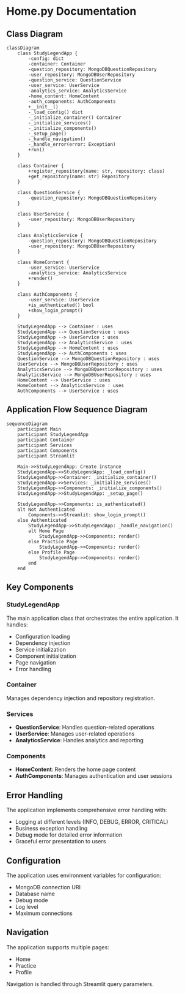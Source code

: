 # Home.py Documentation

## Class Diagram

```mermaid
classDiagram
    class StudyLegendApp {
        -config: dict
        -container: Container
        -question_repository: MongoDBQuestionRepository
        -user_repository: MongoDBUserRepository
        -question_service: QuestionService
        -user_service: UserService
        -analytics_service: AnalyticsService
        -home_content: HomeContent
        -auth_components: AuthComponents
        +__init__()
        -_load_config() dict
        -_initialize_container() Container
        -_initialize_services()
        -_initialize_components()
        -_setup_page()
        -_handle_navigation()
        -_handle_error(error: Exception)
        +run()
    }

    class Container {
        +register_repository(name: str, repository: class)
        +get_repository(name: str) Repository
    }

    class QuestionService {
        -question_repository: MongoDBQuestionRepository
    }

    class UserService {
        -user_repository: MongoDBUserRepository
    }

    class AnalyticsService {
        -question_repository: MongoDBQuestionRepository
        -user_repository: MongoDBUserRepository
    }

    class HomeContent {
        -user_service: UserService
        -analytics_service: AnalyticsService
        +render()
    }

    class AuthComponents {
        -user_service: UserService
        +is_authenticated() bool
        +show_login_prompt()
    }

    StudyLegendApp --> Container : uses
    StudyLegendApp --> QuestionService : uses
    StudyLegendApp --> UserService : uses
    StudyLegendApp --> AnalyticsService : uses
    StudyLegendApp --> HomeContent : uses
    StudyLegendApp --> AuthComponents : uses
    QuestionService --> MongoDBQuestionRepository : uses
    UserService --> MongoDBUserRepository : uses
    AnalyticsService --> MongoDBQuestionRepository : uses
    AnalyticsService --> MongoDBUserRepository : uses
    HomeContent --> UserService : uses
    HomeContent --> AnalyticsService : uses
    AuthComponents --> UserService : uses
```

## Application Flow Sequence Diagram

```mermaid
sequenceDiagram
    participant Main
    participant StudyLegendApp
    participant Container
    participant Services
    participant Components
    participant Streamlit

    Main->>StudyLegendApp: Create instance
    StudyLegendApp->>StudyLegendApp: _load_config()
    StudyLegendApp->>Container: _initialize_container()
    StudyLegendApp->>Services: _initialize_services()
    StudyLegendApp->>Components: _initialize_components()
    StudyLegendApp->>StudyLegendApp: _setup_page()
    
    StudyLegendApp->>Components: is_authenticated()
    alt Not Authenticated
        Components->>Streamlit: show_login_prompt()
    else Authenticated
        StudyLegendApp->>StudyLegendApp: _handle_navigation()
        alt Home Page
            StudyLegendApp->>Components: render()
        else Practice Page
            StudyLegendApp->>Components: render()
        else Profile Page
            StudyLegendApp->>Components: render()
        end
    end
```

## Key Components

### StudyLegendApp
The main application class that orchestrates the entire application. It handles:
- Configuration loading
- Dependency injection
- Service initialization
- Component initialization
- Page navigation
- Error handling

### Container
Manages dependency injection and repository registration.

### Services
- **QuestionService**: Handles question-related operations
- **UserService**: Manages user-related operations
- **AnalyticsService**: Handles analytics and reporting

### Components
- **HomeContent**: Renders the home page content
- **AuthComponents**: Manages authentication and user sessions

## Error Handling
The application implements comprehensive error handling with:
- Logging at different levels (INFO, DEBUG, ERROR, CRITICAL)
- Business exception handling
- Debug mode for detailed error information
- Graceful error presentation to users

## Configuration
The application uses environment variables for configuration:
- MongoDB connection URI
- Database name
- Debug mode
- Log level
- Maximum connections

## Navigation
The application supports multiple pages:
- Home
- Practice
- Profile

Navigation is handled through Streamlit query parameters. 